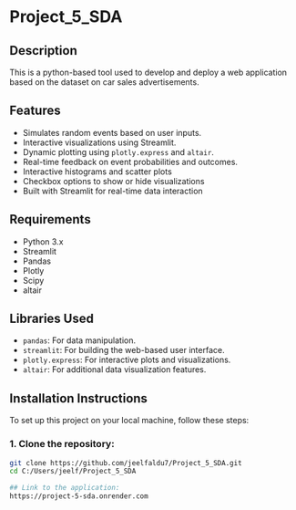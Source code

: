 # Project_5_SDA

## Description
This is a python-based tool used to develop and deploy a web application based on the dataset on car sales advertisements. 

## Features
- Simulates random events based on user inputs.
- Interactive visualizations using Streamlit.
- Dynamic plotting using `plotly.express` and `altair`.
- Real-time feedback on event probabilities and outcomes.
- Interactive histograms and scatter plots
- Checkbox options to show or hide visualizations
- Built with Streamlit for real-time data interaction

## Requirements

- Python 3.x
- Streamlit
- Pandas
- Plotly
- Scipy
- altair

## Libraries Used
- `pandas`: For data manipulation.
- `streamlit`: For building the web-based user interface.
- `plotly.express`: For interactive plots and visualizations.
- `altair`: For additional data visualization features.

## Installation Instructions
To set up this project on your local machine, follow these steps:

### 1. Clone the repository:
```bash
git clone https://github.com/jeelfaldu7/Project_5_SDA.git
cd C:/Users/jeelf/Project_5_SDA

## Link to the application: 
https://project-5-sda.onrender.com